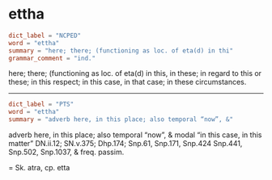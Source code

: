# ettha

``` toml
dict_label = "NCPED"
word = "ettha"
summary = "here; there; (functioning as loc. of eta(d) in thi"
grammar_comment = "ind."
```

here; there; (functioning as loc. of eta(d) in this, in these; in regard to this or these; in this respect; in this case, in that case; in these circumstances.

--------------------

``` toml
dict_label = "PTS"
word = "ettha"
summary = "adverb here, in this place; also temporal “now”, &"
```

adverb here, in this place; also temporal “now”, & modal “in this case, in this matter” DN.ii.12; SN.v.375; Dhp.174; Snp.61, Snp.171, Snp.424 Snp.441, Snp.502, Snp.1037, & freq. passim.

= Sk. atra, cp. etta

